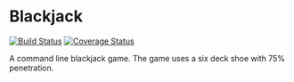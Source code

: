 # Blackjack

[![Build Status](https://travis-ci.org/JeetShetty/Blackjack.svg?branch=master)](https://travis-ci.org/JeetShetty/Blackjack)
[![Coverage Status](https://coveralls.io/repos/github/JeetShetty/Blackjack/badge.svg?branch=master)](https://coveralls.io/github/JeetShetty/Blackjack?branch=master)

A command line blackjack game. The game uses a six deck shoe with 75% penetration. 
